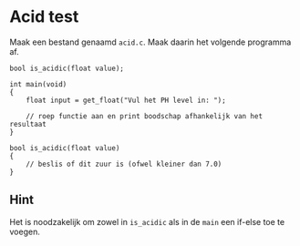 # Acid test

Maak een bestand genaamd `acid.c`. Maak daarin het volgende programma af.

    bool is_acidic(float value);

    int main(void)
    {
        float input = get_float("Vul het PH level in: ");
        
        // roep functie aan en print boodschap afhankelijk van het resultaat
    }

    bool is_acidic(float value)
    {
        // beslis of dit zuur is (ofwel kleiner dan 7.0)
    }

## Hint

Het is noodzakelijk om zowel in `is_acidic` als in de `main` een if-else toe te voegen.
